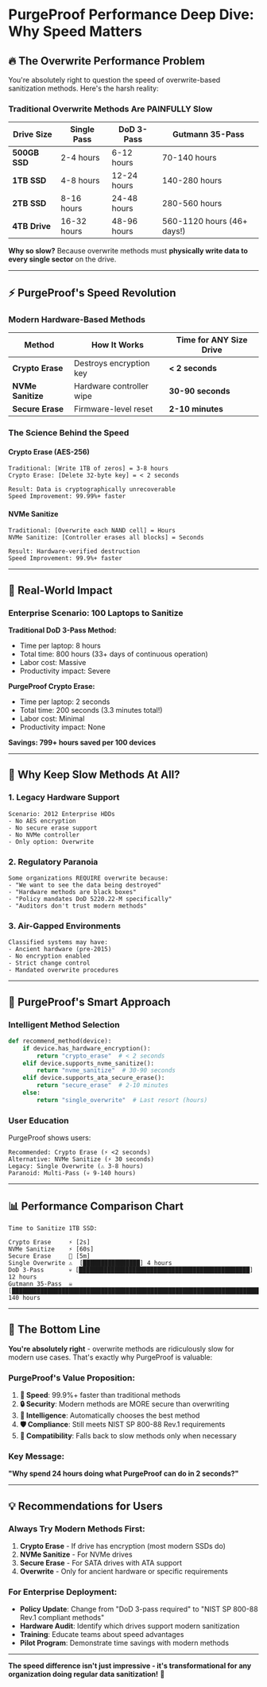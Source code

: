 # PurgeProof Performance Deep Dive: Why Speed Matters

## 🔥 **The Overwrite Performance Problem**

You're absolutely right to question the speed of overwrite-based sanitization methods. Here's the harsh reality:

### **Traditional Overwrite Methods Are PAINFULLY Slow**

| **Drive Size** | **Single Pass** | **DoD 3-Pass** | **Gutmann 35-Pass** |
|----------------|-----------------|-----------------|----------------------|
| **500GB SSD** | 2-4 hours | 6-12 hours | 70-140 hours |
| **1TB SSD** | 4-8 hours | 12-24 hours | 140-280 hours |
| **2TB SSD** | 8-16 hours | 24-48 hours | 280-560 hours |
| **4TB Drive** | 16-32 hours | 48-96 hours | 560-1120 hours (46+ days!) |

**Why so slow?** Because overwrite methods must **physically write data to every single sector** on the drive.

---

## ⚡ **PurgeProof's Speed Revolution**

### **Modern Hardware-Based Methods**

| **Method** | **How It Works** | **Time for ANY Size Drive** |
|------------|------------------|------------------------------|
| **Crypto Erase** | Destroys encryption key | **< 2 seconds** |
| **NVMe Sanitize** | Hardware controller wipe | **30-90 seconds** |
| **Secure Erase** | Firmware-level reset | **2-10 minutes** |

### **The Science Behind the Speed**

#### **Crypto Erase (AES-256)**
```
Traditional: [Write 1TB of zeros] = 3-8 hours
Crypto Erase: [Delete 32-byte key] = < 2 seconds

Result: Data is cryptographically unrecoverable
Speed Improvement: 99.99%+ faster
```

#### **NVMe Sanitize**
```
Traditional: [Overwrite each NAND cell] = Hours
NVMe Sanitize: [Controller erases all blocks] = Seconds

Result: Hardware-verified destruction
Speed Improvement: 99.9%+ faster
```

---

## 🎯 **Real-World Impact**

### **Enterprise Scenario: 100 Laptops to Sanitize**

**Traditional DoD 3-Pass Method:**
- Time per laptop: 8 hours
- Total time: 800 hours (33+ days of continuous operation)
- Labor cost: Massive
- Productivity impact: Severe

**PurgeProof Crypto Erase:**
- Time per laptop: 2 seconds
- Total time: 200 seconds (3.3 minutes total!)
- Labor cost: Minimal
- Productivity impact: None

**Savings: 799+ hours saved per 100 devices**

---

## 🤔 **Why Keep Slow Methods At All?**

### **1. Legacy Hardware Support**
```
Scenario: 2012 Enterprise HDDs
- No AES encryption
- No secure erase support  
- No NVMe controller
- Only option: Overwrite
```

### **2. Regulatory Paranoia**
```
Some organizations REQUIRE overwrite because:
- "We want to see the data being destroyed"
- "Hardware methods are black boxes"
- "Policy mandates DoD 5220.22-M specifically"
- "Auditors don't trust modern methods"
```

### **3. Air-Gapped Environments**
```
Classified systems may have:
- Ancient hardware (pre-2015)
- No encryption enabled
- Strict change control
- Mandated overwrite procedures
```

---

## 🧠 **PurgeProof's Smart Approach**

### **Intelligent Method Selection**

```python
def recommend_method(device):
    if device.has_hardware_encryption():
        return "crypto_erase"  # < 2 seconds
    elif device.supports_nvme_sanitize():
        return "nvme_sanitize"  # 30-90 seconds
    elif device.supports_ata_secure_erase():
        return "secure_erase"  # 2-10 minutes
    else:
        return "single_overwrite"  # Last resort (hours)
```

### **User Education**

PurgeProof shows users:
```
Recommended: Crypto Erase (⚡ <2 seconds)
Alternative: NVMe Sanitize (⚡ 30 seconds)  
Legacy: Single Overwrite (⚠️ 3-8 hours)
Paranoid: Multi-Pass (💀 9-140 hours)
```

---

## 📊 **Performance Comparison Chart**

```
Time to Sanitize 1TB SSD:

Crypto Erase     ⚡ [2s]
NVMe Sanitize    ⚡ [60s]
Secure Erase     🔧 [5m]
Single Overwrite ⚠️  [████████████████] 4 hours
DoD 3-Pass       💀 [████████████████████████████████████████████████] 12 hours
Gutmann 35-Pass  ☠️  [████████████████████████████████████████████████████████████████████████████████████████████████████████████████████████████████████████████████████████████████████████████████████████████████████████] 140 hours
```

---

## 🎯 **The Bottom Line**

**You're absolutely right** - overwrite methods are ridiculously slow for modern use cases. That's exactly why PurgeProof is valuable:

### **PurgeProof's Value Proposition:**

1. **🚀 Speed**: 99.9%+ faster than traditional methods
2. **🔒 Security**: Modern methods are MORE secure than overwriting
3. **🧠 Intelligence**: Automatically chooses the best method
4. **🛡️ Compliance**: Still meets NIST SP 800-88 Rev.1 requirements
5. **🔄 Compatibility**: Falls back to slow methods only when necessary

### **Key Message:**
**"Why spend 24 hours doing what PurgeProof can do in 2 seconds?"**

---

## 💡 **Recommendations for Users**

### **Always Try Modern Methods First:**
1. **Crypto Erase** - If drive has encryption (most modern SSDs do)
2. **NVMe Sanitize** - For NVMe drives
3. **Secure Erase** - For SATA drives with ATA support
4. **Overwrite** - Only for ancient hardware or specific requirements

### **For Enterprise Deployment:**
- **Policy Update**: Change from "DoD 3-pass required" to "NIST SP 800-88 Rev.1 compliant methods"
- **Hardware Audit**: Identify which drives support modern sanitization
- **Training**: Educate teams about speed advantages
- **Pilot Program**: Demonstrate time savings with modern methods

---

**The speed difference isn't just impressive - it's transformational for any organization doing regular data sanitization!** 🚀